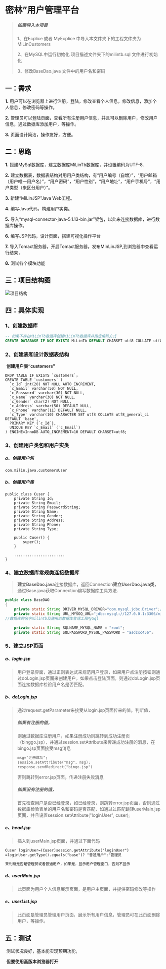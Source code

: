 # 密林”用户管理平台

> ##### 如需导入本项目
>
> 1、在Ecplice 或者 MyEcplice 中导入本文件夹下的工程文件夹为 MiLinCustomers
>
> 2、在MySQL中运行初始化 项目描述文件夹下的milintb.sql 文件进行初始化
>
> 3、修改BaseDao.java 文件中的用户名和密码

## 一：需求

**1.**  用户可以在浏览器上进行注册，登陆，修改查看个人信息，修改信息，添加个人信息，修改密码等操作。

**2.**  管理员可以登陆页面，查看所有注册用户信息，并且可以删除用户，修改用户信息，通过数据库添加用户，等操作。

**3.**  页面设计简洁，操作友好，方便。

## 二：思路

**1.**  搭建MySql数据库，建立数据库MiLinTb数据库，并设置编码为UTF-8.

**2.**  建立数据表，数据表结构对用用户类结构，有“用户编号（自增）”，“用户邮箱（用户唯一用户名）”，“用户密码”，“用户性别”，“用户地址”，“用户手机号”，“用户类型（来区分用户）”。

**3.**  新建“MiLinJSP”Java Web工程。

**4.**  编写Java代码，构建用户实类。

**5.**  导入“mysql-connector-java-5.1.13-bin.jar”架包，以此来连接数据库，进行数据库操作。

**6.**  编写JSP代码，设计页面，搭建可视化操作平台

**7.**  导入Tomact服务器，开启Tomact服务器，发布MinLinJSP,到浏览器中查看运行结果，

**8.**  测试各个模块功能

## 三：项目结构图

![项目结构](C:\Users\Shinelon\Documents\HBuilderProject\1606271741赵思-jsp实训\1606271741赵思-jsp实训\项目描述文件\项目结构.png)

## 四：具体实现

### 1、创建数据库

```sql
-- 如果不存在MiLinTb数据库创建MiLinTb数据库并指定编码方式
CREATE DATABASE IF NOT EXISTS MiLinTb DEFAULT CHARSET utf8 COLLATE utf8_general_ci;
```

### 2、**创建表和设计数据表结构**

​	**创建用户表“**customers**”**

```
DROP TABLE IF EXISTS `customers`;
CREATE TABLE `customers` (
  `c_Id` int(20) NOT NULL AUTO_INCREMENT,
  `c_Email` varchar(50) NOT NULL,
  `c_Password` varchar(30) NOT NULL,
  `c_Name` varchar(30) NOT NULL,
  `c_Gender` char(2) NOT NULL,
  `c_Address` varchar(50) DEFAULT NULL,
  `c_Phone` varchar(11) DEFAULT NULL,
  `c_Type` varchar(10) CHARACTER SET utf8 COLLATE utf8_general_ci DEFAULT 'base',
  PRIMARY KEY (`c_Id`),
  UNIQUE KEY `c_Email` (`c_Email`)
) ENGINE=InnoDB AUTO_INCREMENT=10 DEFAULT CHARSET=utf8;

```

### 3、创建用户类包和用户实类

##### 	a、创建用户包

```
com.milin.java.customersUser
```

##### 	b、创建用户类

```
public class Cuser {
	private String Id;
	private String Email;
	private String PasswordString;
	private String Name;
	private String Gender;
	private String Address;
	private String Phone;
	private String Type;
	
	public Cuser() {
		super();
	}

	.......................
}
```

### 4、**建立数据库常规类连接数据库**

> **建立BaseDao.java**连接数据库，返回Connection**建立UserDao.java类**，通过Base.java获取Connection编写数据库工具方法.

```java
public class BaseDAO 
{
	private static String DRIVER_MYSQL_DRIVER="com.mysql.jdbc.Driver";//去顶连接数据库驱动为JDBC
	private static String URL_MYSOQ_URL="jdbc:mysql://127.0.0.1:3306/milintb?useUnicode=true&characterEncoding=utf8"; 
//数据库的名字milintb及使用的数据库管理工具MySql
	
	private static String SQLNAME_MYSQL_NAME = "root";
	private static String SQLPASSWORD_MYSQL_PASSWORD = "asdzxc456";

```

### 5、**建立JSP页面**

##### **a、login.jsp**

> 用户登录界面，通过正则表达式来规范用户登录，如果用户点注册按钮则通过doLogin.jsp页面来创建用户，如果点击登陆页面，则通过doLogin.jsp页面连接数据库检验用户名是否匹配。



##### b、doLogin.jsp

>  通过request.getParameter来接受从login.jsp页面传来的值。判断值，
>
>
>
> #####  如果有注册的值，
>
> 则通过数据库注册用户，如果注册成功则跳转到成功注册页（binggo.jsp），并通过session.setAttribute来传递成功注册的消息，在bingo.jsp页面接受msg消息
>
> ```JSP
> msg="注册成功";
> session.setAttribute("msg", msg);
> response.sendRedirect("bingo.jsp")
> ```
>
> 否则跳转到error.jsp页面。传递注册失败消息
>
>
>
> ##### 如果没有注册的值，
>
> 首先检查用户是否已经登录，如已经登录，则跳转error.jsp页面，否则通过数据库检验表单的用户名和密码是否匹配，如通过过匹配跳转userMain.jsp页面，并且设置session.setAttribute("loginUser", cuser);



##### c、head.jsp

>  插入到userMain.jsp页面，并通过下面代码

```JSP
Cuser loginUser=(Cuser)session.getAttribute("loginUser")
=loginUser.getType().equals("base")? "普通用户":"管理员

来判断是否是管理员或者普通用户，如果是，显示用户管理窗口，否则不显示
```



##### d、userMain.jsp

> 此页面为用户个人信息展示页面，是用户主页面，并提供密码修改等操作



##### e、userList.jsp

> 此页面是管理员管理用户页面，展示所有用户信息，管理员可在此页面删除用户，等操作。



## 五：测试

​	测试状况良好，基本能实现预期功能，

​	**但要使用高版本浏览器打开**